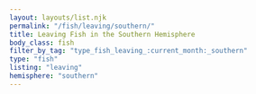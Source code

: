 ```yaml
---
layout: layouts/list.njk
permalink: "/fish/leaving/southern/"
title: Leaving Fish in the Southern Hemisphere
body_class: fish
filter_by_tag: "type_fish_leaving_:current_month:_southern"
type: "fish"
listing: "leaving"
hemisphere: "southern"
---
```

